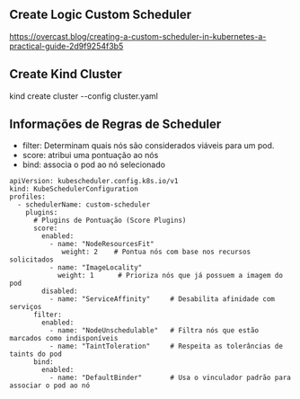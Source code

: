 ## Create Logic Custom Scheduler
https://overcast.blog/creating-a-custom-scheduler-in-kubernetes-a-practical-guide-2d9f9254f3b5


## Create Kind Cluster
kind create cluster --config cluster.yaml


## Informações de Regras de Scheduler

- filter: Determinam quais nós são considerados viáveis para um pod.
- score: atribui uma pontuação ao nós 
- bind: associa o pod ao nó selecionado


```
apiVersion: kubescheduler.config.k8s.io/v1
kind: KubeSchedulerConfiguration
profiles:
  - schedulerName: custom-scheduler
    plugins:
      # Plugins de Pontuação (Score Plugins)
      score:
        enabled:
          - name: "NodeResourcesFit" 
             weight: 2    # Pontua nós com base nos recursos solicitados
          - name: "ImageLocality" 
            weight: 1      # Prioriza nós que já possuem a imagem do pod
        disabled:
          - name: "ServiceAffinity"     # Desabilita afinidade com serviços
      filter:
        enabled:
          - name: "NodeUnschedulable"   # Filtra nós que estão marcados como indisponíveis
          - name: "TaintToleration"     # Respeita as tolerâncias de taints do pod
      bind:
        enabled:
          - name: "DefaultBinder"       # Usa o vinculador padrão para associar o pod ao nó
```
